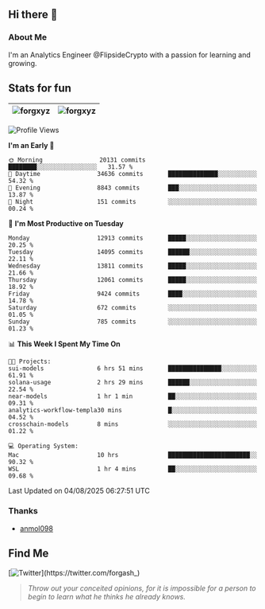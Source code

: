## Hi there 👋

### About Me

I'm an Analytics Engineer @FlipsideCrypto with a passion for learning and growing.
  
## Stats for fun

| <img align="center" src="https://github-readme-streak-stats.herokuapp.com/?user=forgxyz&theme=tokyonight" alt="forgxyz" /> | <img align="center" src="https://github-readme-stats.vercel.app/api?username=forgxyz&theme=tokyonight&show_icons=true" alt="forgxyz" /> |
| ------------- |------------- |


<!--START_SECTION:waka-->
![Profile Views](http://img.shields.io/badge/Profile%20Views-0-blue)

**I'm an Early 🐤** 

```text
🌞 Morning                20131 commits       ████████░░░░░░░░░░░░░░░░░   31.57 % 
🌆 Daytime                34636 commits       ██████████████░░░░░░░░░░░   54.32 % 
🌃 Evening                8843 commits        ███░░░░░░░░░░░░░░░░░░░░░░   13.87 % 
🌙 Night                  151 commits         ░░░░░░░░░░░░░░░░░░░░░░░░░   00.24 % 
```
📅 **I'm Most Productive on Tuesday** 

```text
Monday                   12913 commits       █████░░░░░░░░░░░░░░░░░░░░   20.25 % 
Tuesday                  14095 commits       ██████░░░░░░░░░░░░░░░░░░░   22.11 % 
Wednesday                13811 commits       █████░░░░░░░░░░░░░░░░░░░░   21.66 % 
Thursday                 12061 commits       █████░░░░░░░░░░░░░░░░░░░░   18.92 % 
Friday                   9424 commits        ████░░░░░░░░░░░░░░░░░░░░░   14.78 % 
Saturday                 672 commits         ░░░░░░░░░░░░░░░░░░░░░░░░░   01.05 % 
Sunday                   785 commits         ░░░░░░░░░░░░░░░░░░░░░░░░░   01.23 % 
```


📊 **This Week I Spent My Time On** 

```text
🐱‍💻 Projects: 
sui-models               6 hrs 51 mins       ███████████████░░░░░░░░░░   61.91 % 
solana-usage             2 hrs 29 mins       ██████░░░░░░░░░░░░░░░░░░░   22.54 % 
near-models              1 hr 1 min          ██░░░░░░░░░░░░░░░░░░░░░░░   09.31 % 
analytics-workflow-templa30 mins             █░░░░░░░░░░░░░░░░░░░░░░░░   04.52 % 
crosschain-models        8 mins              ░░░░░░░░░░░░░░░░░░░░░░░░░   01.22 % 

💻 Operating System: 
Mac                      10 hrs              ███████████████████████░░   90.32 % 
WSL                      1 hr 4 mins         ██░░░░░░░░░░░░░░░░░░░░░░░   09.68 % 
```


 Last Updated on 04/08/2025 06:27:51 UTC
<!--END_SECTION:waka-->

### Thanks
 - [anmol098](https://github.com/anmol098/waka-readme-stats/)
  
## Find Me
[![Twitter](https://img.shields.io/twitter/url/https/twitter.com/forgash_.svg?style=social&label=Follow%20%40forgash_)](https://twitter.com/forgash_)


> *Throw out your conceited opinions, for it is impossible for a person to begin to learn what he thinks he already knows.* 
